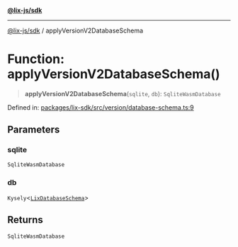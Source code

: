 [**@lix-js/sdk**](../README.md)

***

[@lix-js/sdk](../README.md) / applyVersionV2DatabaseSchema

# Function: applyVersionV2DatabaseSchema()

> **applyVersionV2DatabaseSchema**(`sqlite`, `db`): `SqliteWasmDatabase`

Defined in: [packages/lix-sdk/src/version/database-schema.ts:9](https://github.com/opral/monorepo/blob/9bfa52db93cdc611a0e5ae280016f4a334c2a6ac/packages/lix-sdk/src/version/database-schema.ts#L9)

## Parameters

### sqlite

`SqliteWasmDatabase`

### db

`Kysely`\<[`LixDatabaseSchema`](../type-aliases/LixDatabaseSchema.md)\>

## Returns

`SqliteWasmDatabase`
